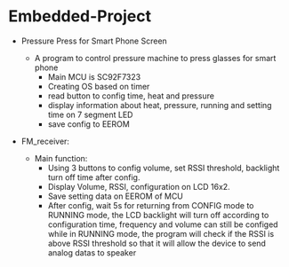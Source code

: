 # Embedded-Project

- Pressure Press for Smart Phone Screen
  - A program to control pressure machine to press glasses for smart phone 
    + Main MCU is SC92F7323
    + Creating OS based on timer
    + read button to config time, heat and pressure 
    + display information about heat, pressure, running and setting time on 7 segment LED
    + save config to EEROM

- FM_receiver: 
  - Main function:
    + Using 3 buttons to config volume, set RSSI threshold, backlight turn off time after config.
    + Display Volume, RSSI, configuration on LCD 16x2.
    + Save setting data on EEROM of MCU
    + After config, wait 5s for returning from CONFIG mode to RUNNING mode, the LCD backlight will turn off according to configuration time, frequency and volume can still be configed while in RUNNING mode, the program will check if the RSSI is above RSSI threshold so that it will allow the device to send analog datas to speaker
